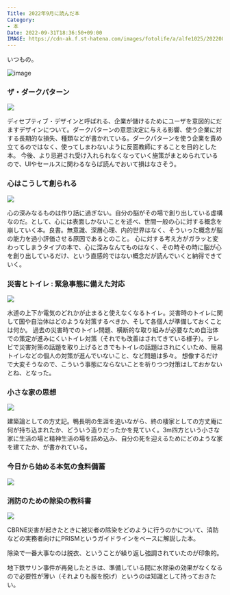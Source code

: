 ```yaml
---
Title: 2022年9月に読んだ本
Category:
- 本
Date: 2022-09-31T18:36:50+09:00
IMAGE: https://cdn-ak.f.st-hatena.com/images/fotolife/a/alfe1025/20220831/20220831140308.jpg
---
```


いつもの。


![image](https://cdn-ak.f.st-hatena.com/images/fotolife/a/alfe1025/20220831/20220831140308.jpg)



### ザ・ダークパターン

<a href="https://www.amazon.co.jp/%E3%82%B6%E3%83%BB%E3%83%80%E3%83%BC%E3%82%AF%E3%83%91%E3%82%BF%E3%83%BC%E3%83%B3-%E3%83%A6%E3%83%BC%E3%82%B6%E3%83%BC%E3%81%AE%E5%BF%83%E3%82%84%E8%A1%8C%E5%8B%95%E3%82%92%E3%81%82%E3%81%96%E3%82%80%E3%81%8F%E3%83%87%E3%82%B6%E3%82%A4%E3%83%B3-%E4%BB%B2%E9%87%8E-%E4%BD%91%E5%B8%8C-ebook/dp/B0B5X6WHDB?__mk_ja_JP=%E3%82%AB%E3%82%BF%E3%82%AB%E3%83%8A&crid=1VY8I3WWU82JM&keywords=%E3%82%B6%E3%83%BB%E3%83%80%E3%83%BC%E3%82%AF%E3%83%91%E3%82%BF%E3%83%BC%E3%83%B3&qid=1664016374&s=books&sprefix=%2Cstripbooks%2C533&sr=1-1&linkCode=li3&tag=ab1025-22&linkId=202d4cc497e87fc53c82431d890abe90&language=ja_JP&ref_=as_li_ss_il" target="_blank"><img border="0" src="//ws-fe.amazon-adsystem.com/widgets/q?_encoding=UTF8&ASIN=B0B5X6WHDB&Format=_SL250_&ID=AsinImage&MarketPlace=JP&ServiceVersion=20070822&WS=1&tag=ab1025-22&language=ja_JP" ></a><img src="https://ir-jp.amazon-adsystem.com/e/ir?t=ab1025-22&language=ja_JP&l=li3&o=9&a=B0B5X6WHDB" width="1" height="1" border="0" alt="" style="border:none !important; margin:0px !important;" />

ディセプティブ・デザインと呼ばれる、企業が儲けるためにユーザを意図的にだますデザインについて。ダークパターンの意思決定に与える影響、使う企業に対する長期的な損失、種類などが書かれている。ダークパターンを使う企業を責め立てるのではなく、使ってしまわないように反面教師にすることを目的とした本。
今後、より忌避され受け入れられなくなっていく施策がまとめられているので、UIやセールスに関わるならば読んでおいて損はなさそう。


### 心はこうして創られる

<a href="https://www.amazon.co.jp/%E5%BF%83%E3%81%AF%E3%81%93%E3%81%86%E3%81%97%E3%81%A6%E5%89%B5%E3%82%89%E3%82%8C%E3%82%8B-%E3%80%8C%E5%8D%B3%E8%88%88%E3%81%99%E3%82%8B%E8%84%B3%E3%80%8D%E3%81%AE%E5%BF%83%E7%90%86%E5%AD%A6-%E8%AC%9B%E8%AB%87%E7%A4%BE%E9%81%B8%E6%9B%B8%E3%83%A1%E3%83%81%E3%82%A8-%E3%83%8B%E3%83%83%E3%82%AF%E3%83%BB%E3%83%81%E3%82%A7%E3%82%A4%E3%82%BF%E3%83%BC-ebook/dp/B0B5QNGCHM?crid=Q1SM6QOFNOF6&keywords=%E5%BF%83%E3%81%AF%E3%81%93%E3%81%86%E3%81%97%E3%81%A6%E5%89%B5%E3%82%89%E3%82%8C%E3%82%8B&qid=1664016395&s=books&sprefix=%E5%BF%83%E3%81%AF%E3%81%93%E3%81%86%E3%81%97%E3%81%A6%E5%89%B5%E3%82%89%E3%82%8C%E3%82%8B%2Cstripbooks%2C170&sr=1-1&linkCode=li3&tag=ab1025-22&linkId=2c5183534417acd96932d852a9d30aa7&language=ja_JP&ref_=as_li_ss_il" target="_blank"><img border="0" src="//ws-fe.amazon-adsystem.com/widgets/q?_encoding=UTF8&ASIN=B0B5QNGCHM&Format=_SL250_&ID=AsinImage&MarketPlace=JP&ServiceVersion=20070822&WS=1&tag=ab1025-22&language=ja_JP" ></a><img src="https://ir-jp.amazon-adsystem.com/e/ir?t=ab1025-22&language=ja_JP&l=li3&o=9&a=B0B5QNGCHM" width="1" height="1" border="0" alt="" style="border:none !important; margin:0px !important;" />

心の深みなるものは作り話に過ぎない。自分の脳がその場で創り出している虚構なのだ。として、心には表面しかないことを述べ、世間一般の心に対する概念を崩していく本。良書。無意識、深層心理、内的世界はなく、そういった概念が脳の能力を過小評価させる原因であるとのこと。
心に対する考え方がガラッと変わってしまうタイプの本で、心に深みなんてものはなく、その時その時に脳が心を創り出しているだけ、という直感的ではない概念だが読んでいくと納得できていく。


### 災害とトイレ : 緊急事態に備えた対応

<a href="https://www.amazon.co.jp/%E7%81%BD%E5%AE%B3%E3%81%A8%E3%83%88%E3%82%A4%E3%83%AC-%E7%B7%8A%E6%80%A5%E4%BA%8B%E6%85%8B%E3%81%AB%E5%82%99%E3%81%88%E3%81%9F%E5%AF%BE%E5%BF%9C-%E9%80%B2%E5%8C%96%E3%81%99%E3%82%8B%E3%83%88%E3%82%A4%E3%83%AC-%E6%97%A5%E6%9C%AC%E3%83%88%E3%82%A4%E3%83%AC%E5%8D%94%E4%BC%9A/dp/4760154663?__mk_ja_JP=%E3%82%AB%E3%82%BF%E3%82%AB%E3%83%8A&crid=15G94ZOB3I7JQ&keywords=%E7%81%BD%E5%AE%B3%E3%81%A8%E3%83%88%E3%82%A4%E3%83%AC+%3A+%E7%B7%8A%E6%80%A5%E4%BA%8B%E6%85%8B%E3%81%AB%E5%82%99%E3%81%88%E3%81%9F%E5%AF%BE%E5%BF%9C&qid=1664016415&s=books&sprefix=%E7%81%BD%E5%AE%B3%E3%81%A8%E3%83%88%E3%82%A4%E3%83%AC+%E7%B7%8A%E6%80%A5%E4%BA%8B%E6%85%8B%E3%81%AB%E5%82%99%E3%81%88%E3%81%9F%E5%AF%BE%E5%BF%9C%2Cstripbooks%2C172&sr=1-1&linkCode=li3&tag=ab1025-22&linkId=c182a9cbfe1f3dc67649e2d540aaef1c&language=ja_JP&ref_=as_li_ss_il" target="_blank"><img border="0" src="//ws-fe.amazon-adsystem.com/widgets/q?_encoding=UTF8&ASIN=4760154663&Format=_SL250_&ID=AsinImage&MarketPlace=JP&ServiceVersion=20070822&WS=1&tag=ab1025-22&language=ja_JP" ></a><img src="https://ir-jp.amazon-adsystem.com/e/ir?t=ab1025-22&language=ja_JP&l=li3&o=9&a=4760154663" width="1" height="1" border="0" alt="" style="border:none !important; margin:0px !important;" />

水道の上下か電気のどれかが止まると使えなくなるトイレ。災害時のトイレに関して国や自治体はどのような対策するべきか、そして各個人が準備しておくことは何か。
過去の災害時でのトイレ問題、横断的な取り組みが必要なため自治体での策定が進みにくいトイレ対策（それでも改善はされてきている様子）。テレビで災害対策の話題を取り上げるときでもトイレの話題はされにくいため、簡易トイレなどの個人の対策が進んでいないこと、など問題は多々。
想像するだけで大変そうなので、こういう事態にならないことを祈りつつ対策はしておかないとね、となった。



### 小さな家の思想

<a href="https://www.amazon.co.jp/%E5%B0%8F%E3%81%95%E3%81%AA%E5%AE%B6%E3%81%AE%E6%80%9D%E6%83%B3-%E6%96%B9%E4%B8%88%E8%A8%98%E3%82%92%E5%BB%BA%E7%AF%89%E3%81%A7%E8%AA%AD%E3%81%BF%E8%A7%A3%E3%81%8F-%E6%96%87%E6%98%A5%E6%96%B0%E6%9B%B8-1281-%E9%95%B7%E5%B0%BE/dp/4166612816?__mk_ja_JP=%E3%82%AB%E3%82%BF%E3%82%AB%E3%83%8A&crid=305CV8ZEIWRL5&keywords=%E5%B0%8F%E3%81%95%E3%81%AA%E5%AE%B6%E3%81%AE%E6%80%9D%E6%83%B3&qid=1664016438&s=books&sprefix=%E5%B0%8F%E3%81%95%E3%81%AA%E5%AE%B6%E3%81%AE%E6%80%9D%E6%83%B3%2Cstripbooks%2C162&sr=1-1&linkCode=li3&tag=ab1025-22&linkId=7ce5cbdd40943a2aa683e1bda08c7d59&language=ja_JP&ref_=as_li_ss_il" target="_blank"><img border="0" src="//ws-fe.amazon-adsystem.com/widgets/q?_encoding=UTF8&ASIN=4166612816&Format=_SL250_&ID=AsinImage&MarketPlace=JP&ServiceVersion=20070822&WS=1&tag=ab1025-22&language=ja_JP" ></a><img src="https://ir-jp.amazon-adsystem.com/e/ir?t=ab1025-22&language=ja_JP&l=li3&o=9&a=4166612816" width="1" height="1" border="0" alt="" style="border:none !important; margin:0px !important;" />

建築論としての方丈記。鴨長明の生涯を追いながら、終の棲家としての方丈庵に何が持ち込まれたか、どういう造りだったかを見ていく。3m四方という小さな家に生活の場と精神生活の場を詰め込み、自分の死を迎えるためにどのような家を建てたか、が書かれている。



### 今日から始める本気の食料備蓄

<a href="https://www.amazon.co.jp/%E4%BB%8A%E6%97%A5%E3%81%8B%E3%82%89%E5%A7%8B%E3%82%81%E3%82%8B%E6%9C%AC%E6%B0%97%E3%81%AE%E9%A3%9F%E6%96%99%E5%82%99%E8%93%84-%E5%AE%B6%E6%97%8F%E3%81%A8%E8%87%AA%E5%88%86%E3%81%8C%E7%94%9F%E3%81%8D%E5%BB%B6%E3%81%B3%E3%82%8B%E3%81%9F%E3%82%81%E3%81%AE%E9%98%B2%E7%81%BD%E5%82%99%E8%93%84%E3%83%A1%E3%82%BD%E3%83%83%E3%83%89-%E9%AB%99%E8%8D%B7%E6%99%BA%E4%B9%9F/dp/4198655111?__mk_ja_JP=%E3%82%AB%E3%82%BF%E3%82%AB%E3%83%8A&crid=1DRFM1ZGPECYT&keywords=%E4%BB%8A%E6%97%A5%E3%81%8B%E3%82%89%E5%A7%8B%E3%82%81%E3%82%8B%E6%9C%AC%E6%B0%97%E3%81%AE%E9%A3%9F%E6%96%99%E5%82%99%E8%93%84&qid=1664016457&s=books&sprefix=%E4%BB%8A%E6%97%A5%E3%81%8B%E3%82%89%E5%A7%8B%E3%82%81%E3%82%8B%E6%9C%AC%E6%B0%97%E3%81%AE%E9%A3%9F%E6%96%99%E5%82%99%E8%93%84%2Cstripbooks%2C171&sr=1-1&linkCode=li3&tag=ab1025-22&linkId=99f2769cbc081ccaf7342e2e62775f71&language=ja_JP&ref_=as_li_ss_il" target="_blank"><img border="0" src="//ws-fe.amazon-adsystem.com/widgets/q?_encoding=UTF8&ASIN=4198655111&Format=_SL250_&ID=AsinImage&MarketPlace=JP&ServiceVersion=20070822&WS=1&tag=ab1025-22&language=ja_JP" ></a><img src="https://ir-jp.amazon-adsystem.com/e/ir?t=ab1025-22&language=ja_JP&l=li3&o=9&a=4198655111" width="1" height="1" border="0" alt="" style="border:none !important; margin:0px !important;" />



### 消防のための除染の教科書

<a href="https://www.amazon.co.jp/%E6%B6%88%E9%98%B2%E3%81%AE%E3%81%9F%E3%82%81%E3%81%AE-%E9%99%A4%E6%9F%93%E3%81%AE%E6%95%99%E7%A7%91%E6%9B%B8-%E3%82%A4%E3%82%AB%E3%83%AD%E3%82%B9%E3%83%BB%E3%83%A0%E3%83%83%E3%82%AF-%E6%B5%9C%E7%94%B0%E6%98%8C%E5%BD%A6/dp/4802211406?&linkCode=li3&tag=ab1025-22&linkId=a55eb57c3cab0b8a66ca48306917abfa&language=ja_JP&ref_=as_li_ss_il" target="_blank"><img border="0" src="//ws-fe.amazon-adsystem.com/widgets/q?_encoding=UTF8&ASIN=4802211406&Format=_SL250_&ID=AsinImage&MarketPlace=JP&ServiceVersion=20070822&WS=1&tag=ab1025-22&language=ja_JP" ></a><img src="https://ir-jp.amazon-adsystem.com/e/ir?t=ab1025-22&language=ja_JP&l=li3&o=9&a=4802211406" width="1" height="1" border="0" alt="" style="border:none !important; margin:0px !important;" />

CBRNE災害が起きたときに被災者の除染をどのように行うのかについて、消防などの実務者向けにPRISMというガイドラインをベースに解説した本。

除染で一番大事なのは脱衣、ということが繰り返し強調されていたのが印象的。

地下鉄サリン事件が再発したときは、準備している間に水除染の効果がなくなるので必要性が薄い（それよりも服を脱げ）というのは知識として持っておきたい。
